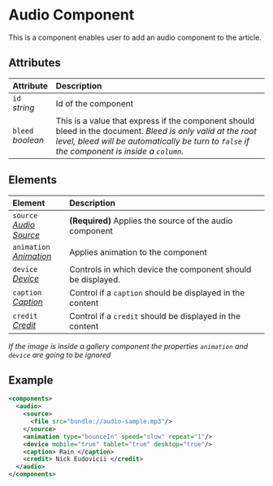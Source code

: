 # Audio Component

This is a component enables user to add an audio component to the article.

## Attributes

| Attribute               | Description                                                                                                                                                                                                |
| :---------------------- | :--------------------------------------------------------------------------------------------------------------------------------------------------------------------------------------------------------- |
| `id` <br/> _string_     | Id of the component                                                                                                                                                                                        |
| `bleed` <br/> _boolean_ | This is a value that express if the component should bleed in the document. _Bleed is only valid at the root level, bleed will be automatically be turn to `false` if the component is inside a `column`._ |


## Elements

| Element                                                           | Description                                                 |
| :---------------------------------------------------------------- | :---------------------------------------------------------- |
| `source` <br/> _‌[Audio Source](./audio/Source.md)_                | **(Required)** Applies the source of the audio component    |
| `animation` <br/> _‌[Animation](../format/AnimationDescriptor.md)_ | Applies animation to the component                          |
| `device` <br/>_[Device](../format/DeviceDescriptor.md)_           | Controls in which device the component should be displayed. |
| `caption` <br/>_[Caption](../format/CaptionDescriptor.md)_        | Control if a `caption` should be displayed in the content   |
| `credit` <br/>_[Credit](../format/CreditDescriptor.md)_           | Control if a `credit` should be displayed in the content    |

_If the image is inside a gallery component the properties `animation` and `device` are going to be ignored_

## Example

```xml
<components>
  <audio>
    <source>
      <file src="bundle://audio-sample.mp3"/>
    </source>
    <animation type="bounceIn" speed="slow" repeat="1"/>
    <device mobile="true" tablet="true" desktop="true"/>
    <caption> Rain </caption>
    <credit> Nick Eudovicii </credit>
  </audio>
</components>
```